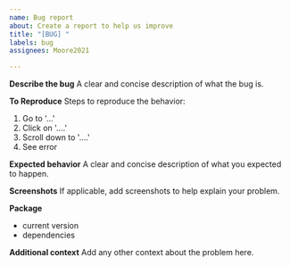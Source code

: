 ```yaml
---
name: Bug report
about: Create a report to help us improve
title: "[BUG] "
labels: bug
assignees: Moore2021

---
```


**Describe the bug**
A clear and concise description of what the bug is.

**To Reproduce**
Steps to reproduce the behavior:
1. Go to '...'
2. Click on '....'
3. Scroll down to '....'
4. See error

**Expected behavior**
A clear and concise description of what you expected to happen.

**Screenshots**
If applicable, add screenshots to help explain your problem.

**Package**
 - current version
 - dependencies

**Additional context**
Add any other context about the problem here.

